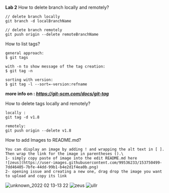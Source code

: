 **Lab 2**
How to delete branch locally and remotely?
```
// delete branch locally
git branch -d localBranchName

// delete branch remotely
git push origin --delete remoteBranchName
```
How to list tags?
```
general approach:
$ git tags

with -n to show message of the tag creation:
$ git tag -n

sorting with version:
$ git tag -l --sort=-version:refname
```
**more info on : _https://git-scm.com/docs/git-tag_**

How to delete tags locally and remotely?
```
locally :
git tag -d v1.8

remotely:
git push origin --delete v1.8
```
How to add Images to README.md?
```
You can display an image by adding ! and wrapping the alt text in [ ]. Then wrap the link for the image in parentheses ().\
1- simply copy paste of image into the edit README.md here
![zeus](https://user-images.githubusercontent.com/99536233/153750499-7dd46405-7bfe-44dd-99b1-b4e2d1f4ea0b.png)
2- opening issue and creating a new one, drag drop the image you want to upload and copy its link
```
![unknown_2022 02 13-13 22](https://user-images.githubusercontent.com/99536233/153750705-04966f05-7c5e-46e9-bb23-17567e0f2749.png)
![zeus](https://user-images.githubusercontent.com/99536233/153750499-7dd46405-7bfe-44dd-99b1-b4e2d1f4ea0b.png)
![ullr](https://github.com/AbdElrahmanGbr/versionControlLab2/issues/4#issue-1135685298.png)

